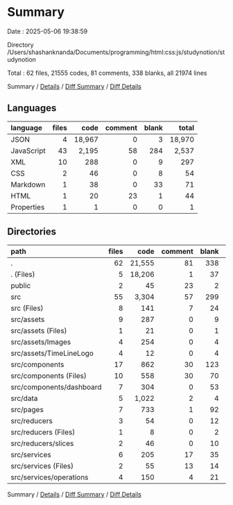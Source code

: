 # Summary

Date : 2025-05-06 19:38:59

Directory /Users/shashanknanda/Documents/programming/html:css:js/studynotion/studynotion

Total : 62 files,  21555 codes, 81 comments, 338 blanks, all 21974 lines

Summary / [Details](details.md) / [Diff Summary](diff.md) / [Diff Details](diff-details.md)

## Languages
| language | files | code | comment | blank | total |
| :--- | ---: | ---: | ---: | ---: | ---: |
| JSON | 4 | 18,967 | 0 | 3 | 18,970 |
| JavaScript | 43 | 2,195 | 58 | 284 | 2,537 |
| XML | 10 | 288 | 0 | 9 | 297 |
| CSS | 2 | 46 | 0 | 8 | 54 |
| Markdown | 1 | 38 | 0 | 33 | 71 |
| HTML | 1 | 20 | 23 | 1 | 44 |
| Properties | 1 | 1 | 0 | 0 | 1 |

## Directories
| path | files | code | comment | blank | total |
| :--- | ---: | ---: | ---: | ---: | ---: |
| . | 62 | 21,555 | 81 | 338 | 21,974 |
| . (Files) | 5 | 18,206 | 1 | 37 | 18,244 |
| public | 2 | 45 | 23 | 2 | 70 |
| src | 55 | 3,304 | 57 | 299 | 3,660 |
| src (Files) | 8 | 141 | 7 | 24 | 172 |
| src/assets | 9 | 287 | 0 | 9 | 296 |
| src/assets (Files) | 1 | 21 | 0 | 1 | 22 |
| src/assets/Images | 4 | 254 | 0 | 4 | 258 |
| src/assets/TimeLineLogo | 4 | 12 | 0 | 4 | 16 |
| src/components | 17 | 862 | 30 | 123 | 1,015 |
| src/components (Files) | 10 | 558 | 30 | 70 | 658 |
| src/components/dashboard | 7 | 304 | 0 | 53 | 357 |
| src/data | 5 | 1,022 | 2 | 4 | 1,028 |
| src/pages | 7 | 733 | 1 | 92 | 826 |
| src/reducers | 3 | 54 | 0 | 12 | 66 |
| src/reducers (Files) | 1 | 8 | 0 | 2 | 10 |
| src/reducers/slices | 2 | 46 | 0 | 10 | 56 |
| src/services | 6 | 205 | 17 | 35 | 257 |
| src/services (Files) | 2 | 55 | 13 | 14 | 82 |
| src/services/operations | 4 | 150 | 4 | 21 | 175 |

Summary / [Details](details.md) / [Diff Summary](diff.md) / [Diff Details](diff-details.md)